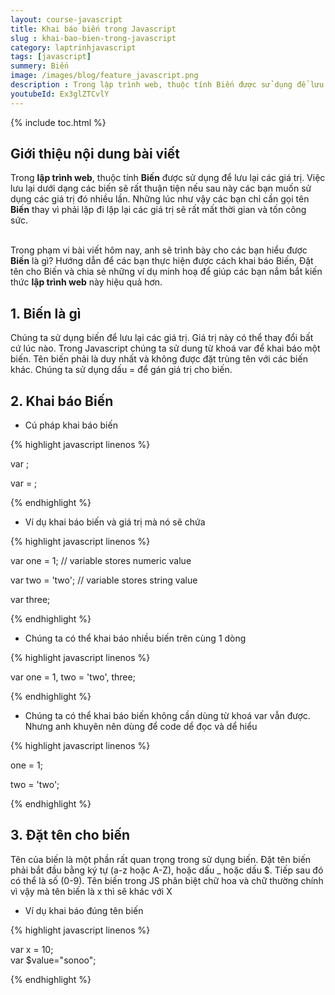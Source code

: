 ```yaml
---
layout: course-javascript
title: Khai báo biến trong Javascript  
slug : khai-bao-bien-trong-javascript
category: laptrinhjavascript
tags: [javascript]
summery: Biến   
image: /images/blog/feature_javascript.png
description : Trong lập trình web, thuộc tính Biến được sử dụng để lưu lại các giá trị. Việc lưu lại dưới dạng các biến sẽ rất thuận tiện nếu sau này các bạn muốn sử dụng các giá trị đó nhiều lần. Những chia sẻ dưới đây sẽ trình bày cho các bạn hiểu được Biến là gì? Hướng dẫn để các bạn thực hiện được cách khai báo Biến, đặt tên cho Biến và chia sẻ những ví dụ minh hoạ để giúp các bạn nắm bắt kiến thức lập trình web này hiệu quả hơn.
youtubeId: Ex3glZTCvlY
---
```


{% include toc.html %}

## **Giới thiệu nội dung bài viết**

Trong <b>lập trình web</b>, thuộc tính <b>Biến</b> được sử dụng để lưu lại các giá trị. Việc lưu lại dưới dạng các biến sẽ rất thuận tiện nếu sau này các bạn muốn sử dụng các giá trị đó nhiều lần. Những lúc như vậy các bạn chỉ cần gọi tên <b>Biến</b> thay vì phải lặp đi lặp lại các giá trị sẽ rất mất thời gian và tốn công sức.

<br>
Trong phạm vi bài viết hôm nay, anh sẽ trình bày cho các bạn hiểu được <b>Biến</b> là gì? Hướng dẫn để các bạn thực hiện được cách khai báo Biến, Đặt tên cho Biến và chia sẻ những ví dụ minh hoạ để giúp các bạn nắm bắt kiến thức <b>lập trình web</b> này hiệu quả hơn.  


## **1. Biến là gì**

Chúng ta sử dụng biến để lưu lại các giá trị. Giá trị này có thể thay đổi bất cứ lúc nào. Trong Javascript chúng ta sử dung từ khoá var để khai báo một biến. Tên biến phải là duy nhất và không được đặt trùng tên với các biến khác. Chúng ta sử dụng dấu = để gán giá trị cho biến.

## **2. Khai báo Biến**

- Cú pháp khai báo biến

{% highlight javascript  linenos %}

var <variable-name>;

var <variable-name> = <value>;


{% endhighlight %}

- Ví dụ khai báo biến và giá trị mà nó sẽ chứa

{% highlight javascript  linenos %}

var one = 1; // variable stores numeric value

var two = 'two';  // variable stores string value

var three;

{% endhighlight %}

- Chúng ta có thể khai báo nhiều biến trên cùng 1 dòng

{% highlight javascript  linenos %}

var one = 1, two = 'two', three;

{% endhighlight %}

- Chúng ta có thể khai báo biến không cần dùng từ khoá var vẫn được. Nhưng anh khuyên nên dùng để code dể đọc và dể hiểu

{% highlight javascript  linenos %}

one = 1;

two = 'two';

{% endhighlight %}

## **3. Đặt tên cho biến**

Tên của biến là một phần rất quan trọng trong sử dụng biến. Đặt tên biến phải bắt đầu bằng ký tự (a-z hoặc A-Z), hoặc dấu _ hoặc dấu $. Tiếp sau đó có thể là số (0-9). Tên biến trong JS phân biệt chữ hoa và chữ thường chính vì vậy mà tên biến là x thì sẽ khác với X

- Ví dụ khai báo đúng tên biến

{% highlight javascript  linenos %}

var x = 10;  
var $value="sonoo";  

{% endhighlight %}



















